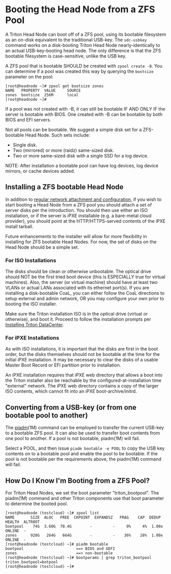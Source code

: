 <!--
    This Source Code Form is subject to the terms of the Mozilla Public
    License, v. 2.0. If a copy of the MPL was not distributed with this
    file, You can obtain one at http://mozilla.org/MPL/2.0/.
-->

<!--
    Copyright 2021, Joyent, Inc.
    Copyright 2022 MNX Cloud, Inc.
-->

# Booting the Head Node from a ZFS Pool

A Triton Head Node can boot off of a ZFS pool, using its bootable filesystem
as an on-disk equivalent to the traditional USB-key.  The `sdc-usbkey`
command works on a disk-booting Triton Head Node nearly-identically to an
actual USB-key-booting head node.  The only difference is that the ZFS
bootable filesystem is case-sensitive, unlike the USB key.

A ZFS pool that is bootable SHOULD be created with `zpool create -B`.  You
can determine if a pool was created this way by querying the `bootsize`
parameter on the pool:

```
[root@headnode ~]# zpool get bootsize zones
NAME   PROPERTY  VALUE     SOURCE
zones  bootsize  256M      local
[root@headnode ~]#
```

If a pool was not created with -B, it can still be bootable IF AND ONLY IF
the server is bootable with BIOS. One created with -B can be bootable by
both BIOS and EFI servers.

Not all pools can be bootable.  We suggest a simple disk set for a
ZFS-bootable Head Node.  Such sets include:

- Single disk.
- Two (mirrored) or more (raidz) same-sized disk.
- Two or more same-sized disk with a single SSD for a log device.

NOTE:  After installation a bootable pool can have log devices, log device
mirrors, or cache devices added.

## Installing a ZFS bootable Head Node

In addition to [regular network attachment and
configuration](https://docs.joyent.com/private-cloud/install/network-layout),
if you wish to start booting a Head Node from a ZFS pool you should attach a
set of server disks per the introduction.  You should then use either an ISO
installation, or if the server is iPXE installable (e.g. a bare-metal cloud
provider), you should point at the HTTP/HTTPS-served contents of the iPXE
install tarball.

Future enhancements to the installer will allow for more flexibility in
installing for ZFS bootable Head Nodes.  For now, the set of disks on the
Head Node should be a simple set.

### For ISO Installations

The disks should be clean or otherwise unbootable.  The optical drive should
NOT be the first tried boot device (this is ESPECIALLY true for virtual
machines).  Also, the server (or virtual machine) should have at least two
VLANs or actual LANs associated with its ethernet port(s).  If you are
installing a disk-bootable CoaL, you can either follow the CoaL directions to
setup external and admin network, OR you may configure your own prior to
booting the ISO installer.

Make sure the Triton installation ISO is in the optical drive (virtual or
otherwise), and boot it.  Proceed to follow the installation prompts per
[Installing Triton DataCenter](https://docs.joyent.com/private-cloud/install).

### For iPXE Installations

As with ISO installations, it is important that the disks are first in the
boot order, but the disks themselves should not be bootable at the time for
the initial iPXE installation.  It may be necessary to clear the disks of a
usable Master Boot Record or EFI partition prior to installation.

An iPXE installation requires that iPXE web directory that allows a boot into
the Triton installer also be reachable by the configured-at-installation time
"external" network.  The iPXE web directory contains a copy of the larger ISO
contents, which cannot fit into an iPXE boot-archive/initrd.


## Converting from a USB-key (or from one bootable pool to another)

The
[piadm](https://github.com/TritonDataCenter/smartos-live/blob/master/man/usr/share/man/man1m/piadm.1m.md)(1M)
command can be employed to transfer the current USB-key to a bootable ZFS
pool.  It can also be used to transfer boot contents from one pool to
another.  If a pool is not bootable, piadm(1M) will fail.

Select a POOL, and then issue `piadm bootable -e POOL` to copy the USB key
contents on to a bootable pool and enable the pool to be bootable. If the
pool is not bootable per the requirements above, the piadm(1M) command will
fail.

## How Do I Know I'm Booting from a ZFS Pool?

For Triton Head Nodes, we set the boot parameter "triton_bootpool".  The
piadm(1M) command and other Triton components use that boot parameter to
determine the booted pool.

```
[root@headnode (testcloud) ~]# zpool list
NAME       SIZE  ALOC   FREE  CKPOINT  EXPANDSZ   FRAG    CAP  DEDUP  HEALTH  ALTROOT
bootpool    74G  3.60G  70.4G        -         -     0%     4%  1.00x  ONLINE  -
zones      928G   264G   664G        -         -    36%    28%  1.00x  ONLINE  -
[root@headnode (testcloud) ~]# piadm bootable
bootpool                       ==> BIOS and UEFI
zones                          ==> non-bootable
[root@headnode (testcloud) ~]# bootparams | grep triton_bootpool
triton_bootpool=botpool
[root@headnode (testcloud) ~]#
```

